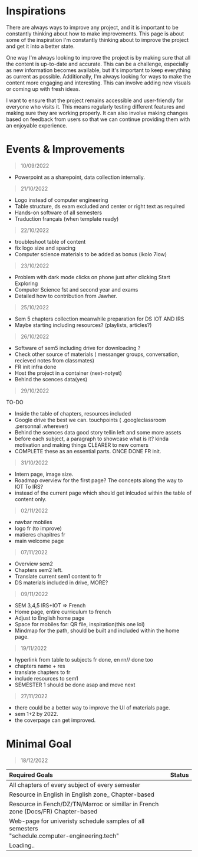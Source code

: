 <br>
<br>

# Inspirations

There are always ways to improve any project, and it is important to be constantly thinking about how to make improvements. This page is about some of the inspiration I'm constantly thinking about to improve the project and get it into a better state.

One way I'm always looking to improve the project is by making sure that all the content is up-to-date and accurate. This can be a challenge, especially as new information becomes available, but it's important to keep everything as current as possible. Additionally, I'm always looking for ways to make the content more engaging and interesting. This can involve adding new visuals or coming up with fresh ideas.

I want to ensure that the project remains accessible and user-friendly for everyone who visits it. This means regularly testing different features and making sure they are working properly. It can also involve making changes based on feedback from users so that we can continue providing them with an enjoyable experience.


# Events & Improvements 

> 10/09/2022
- Powerpoint as a sharepoint, data collection internally. 


> 21/10/2022

- Logo instead of computer engineering
- Table structure, ds exam excluded and center or right text as required
- Hands-on software of all semesters
- Traduction français (when template ready)



> 22/10/2022

- troubleshoot table of content 
- fix logo size and spacing
- Computer science materials to be added as bonus (lkolo 7low)


> 23/10/2022

- Problem with dark mode clicks on phone just after clicking Start Exploring
- Computer Science 1st and second year and exams
- Detailed how to contribution from Jawher.


> 25/10/2022

- Sem 5 chapters collection meanwhile preparation for DS IOT AND IRS
- Maybe starting including resources? (playlists, articles?)


> 26/10/2022

- Software of sem5 including drive for downloading ?
- Check other source of materials ( messanger groups, conversation, recieved notes from classmates)
- FR init infra done
- Host the project in a container (next-notyet)
- Behind the scences data(yes)


> 29/10/2022

TO-DO

- Inside the table of chapters, resources included
- Google drive the best we can. touchpoints ( .googleclassroom .personnal .wherever)
- Behind the scences data good story tellin left and some more assets
- before each subject, a paragraph to showcase what is it? kinda motivation and making things CLEARER to new comers
- COMPLETE these as an essential parts. ONCE DONE FR init.


> 31/10/2022

- Intern page, image size.
- Roadmap overview for the first page? The concepts along the way to IOT To IRS?
- instead of the current page which should get inlcuded within the table of content only.



> 02/11/2022

- navbar mobiles
- logo fr (to improve)
- matieres chapitres fr
- main welcome page
 
 
 
> 07/11/2022

- Overview sem2
- Chapters sem2 left.
- Translate current sem1 content to fr
- DS materials included in drive, MORE?



> 09/11/2022

- SEM 3,4,5 IRS+IOT => French
- Home page, entire curriculum to french
- Adjust to English home page 
- Space for mobiles for: QR file, inspiration(this one lol)
- Mindmap for the path, should be built and included within the home page.



> 19/11/2022

- hyperlink from table to subjects fr done, en rn// done too
- chapters name + res 
- translate chapters to fr
- include resources to sem1 
- SEMESTER 1 should be done asap and move next



> 27/11/2022

- there could be a better way to improve the UI of materials page.
- sem 1+2 by 2022.
- the coverpage can get improved.


# Minimal Goal

> 18/12/2022

| Required Goals  | Status  | 
|:---|:---:|
| All chapters of every subject of every semester  |   | 
| Resource in English in English zone_ Chapter-based|   |  
| Resource in Fench/DZ/TN/Marroc or simillar in French zone (Docs/FR) Chapter-based  |   |  
|  Web-page for univeristy schedule samples of all semesters <br> "schedule.computer-engineering.tech" |   | 
|  Loading.. |   |  
